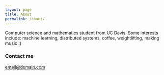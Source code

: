 ```yaml
---
layout: page
title: About
permalink: /about/
---
```


Computer science and mathematics student from UC Davis.  Some interests include: machine learning, distributed systems, coffee, weightlifting, making music :)



### Contact me

[email@domain.com](mailto:email@domain.com)
